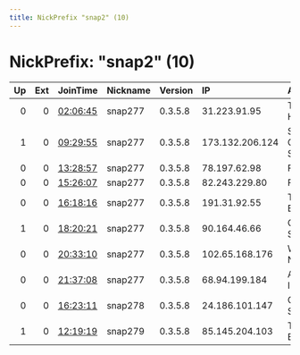 ```yaml
---
title: NickPrefix "snap2" (10)
---
```


# NickPrefix: "snap2" (10)

|   Up |   Ext | JoinTime                                                                                            | Nickname   | Version   | IP              | AS                                     | CC   |   ORp |   Dirp | OS    | Contact                     |   eFamMembers |
|-----:|------:|:----------------------------------------------------------------------------------------------------|:-----------|:----------|:----------------|:---------------------------------------|:-----|------:|-------:|:------|:----------------------------|--------------:|
|    0 |     0 | [02:06:45](https://metrics.torproject.org/rs.html#details/8BCD24CD7E569ED322FB23FA4EB2A00F945CC8EA) | snap277    | 0.3.5.8   | 31.223.91.95    | TurkNet Iletisim Hizmetleri A.S.       | tr   | 35365 |      0 | Linux | None                        |             1 |
|    1 |     0 | [09:29:55](https://metrics.torproject.org/rs.html#details/56D54460CB387E08422BF72B3EEAEABDE4EF49EC) | snap277    | 0.3.5.8   | 173.132.206.124 | Sprint Personal Communications Systems | us   | 36303 |      0 | Linux | None                        |             1 |
|    0 |     0 | [13:28:57](https://metrics.torproject.org/rs.html#details/A1C602C9130F2AE906833D071B80FCC1D5E10D94) | snap277    | 0.3.5.8   | 78.197.62.98    | Free SAS                               | fr   | 41401 |      0 | Linux | None                        |             1 |
|    0 |     0 | [15:26:07](https://metrics.torproject.org/rs.html#details/979ECDFDD66CF455DC1CC5CDB75A2D3982587B2E) | snap277    | 0.3.5.8   | 82.243.229.80   | Free SAS                               | fr   | 46085 |      0 | Linux | None                        |             1 |
|    0 |     0 | [16:18:16](https://metrics.torproject.org/rs.html#details/1BE86F6CA0E6E057707ADE10F41FE7E6323F6E98) | snap277    | 0.3.5.8   | 191.31.92.55    | TELEFu00D4NICA BRASIL S.A              | br   | 37459 |      0 | Linux | None                        |             1 |
|    1 |     0 | [18:20:21](https://metrics.torproject.org/rs.html#details/656931542ACB4B031A02F767876B6F98F1B596BA) | snap277    | 0.3.5.8   | 90.164.46.66    | Orange Espagne SA                      | es   | 38883 |      0 | Linux | None                        |             1 |
|    0 |     0 | [20:33:10](https://metrics.torproject.org/rs.html#details/8E3129EDCAB934EA25A7D77836F80DFF2BF224D6) | snap277    | 0.3.5.8   | 102.65.168.176  | Web-Africa-Networks-AS                 | za   | 39955 |      0 | Linux | None                        |             1 |
|    0 |     0 | [21:37:08](https://metrics.torproject.org/rs.html#details/5178940722C256637B331853CB0062133F7475A8) | snap277    | 0.3.5.8   | 68.94.199.184   | AT&amp;T Services, Inc.                | us   | 43781 |      0 | Linux | None                        |             1 |
|    0 |     0 | [16:23:11](https://metrics.torproject.org/rs.html#details/43A2B0F7B083B419177BA6B1F1B9D5F8104AA6FF) | snap278    | 0.3.5.8   | 24.186.101.147  | Cablevision Systems Corp.              | us   | 43907 |      0 | Linux | None                        |             1 |
|    1 |     0 | [12:19:19](https://metrics.torproject.org/rs.html#details/7ED005C2E393C62AB1D48B01DBC097E3A42AA91B) | snap279    | 0.3.5.8   | 85.145.204.103  | T-Mobile Thuis BV                      | nl   | 50000 |      0 | Linux | oopsdidnotchange@config.com |             1 |
